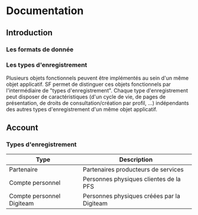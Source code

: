 # Documentation

## Introduction

### Les formats de donnée

### Les types d'enregistrement

Plusieurs objets fonctionnels peuvent être implémentés au sein d'un même objet applicatif. SF permet de distinguer ces objets fonctionnels par l'intermédiaire de "types d'enregistrement". Chaque type d'enregistrement peut disposer de caractéristiques (d'un cycle de vie, de pages de présentation, de droits de consultation/création par profil, ...) indépendants des autres types d'enregistrement d'un même objet applicatif.

## Account

### Types d'enregistrement

|Type| Description |
|--|--|
| Partenaire | Partenaires producteurs de services |
| Compte personnel | Personnes physiques clientes de la PFS |
| Compte personnel Digiteam | Personnes physiques créées par la Digiteam |


<!--stackedit_data:
eyJoaXN0b3J5IjpbMTk0MjA1NzMwNiwxOTAzNDg3NjAsMTk0Mj
A1NzMwNl19
-->